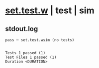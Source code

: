 # [set.test.w](../../../../../../examples/tests/sdk_tests/std/set.test.w) | test | sim

## stdout.log
```log
pass ─ set.test.wsim (no tests)
 
 
Tests 1 passed (1)
Test Files 1 passed (1)
Duration <DURATION>
```

